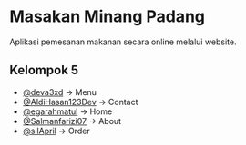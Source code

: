 
# Masakan Minang Padang

Aplikasi pemesanan makanan secara online melalui website.
## Kelompok 5

- [@deva3xd](https://www.github.com/deva3xd) -> Menu
- [@AldiHasan123Dev](https://www.github.com/AldiHasan123Dev) -> Contact
- [@egarahmatul](https://www.github.com/egarahmatul) -> Home
- [@Salmanfarizi07](https://www.github.com/Salmanfarizi07) -> About
- [@silApril](https://www.github.com/silApril) -> Order
